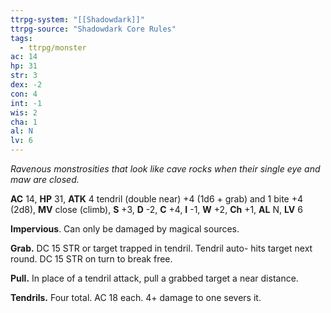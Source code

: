 ```yaml
---
ttrpg-system: "[[Shadowdark]]"
ttrpg-source: "Shadowdark Core Rules"
tags:
  - ttrpg/monster
ac: 14
hp: 31
str: 3
dex: -2
con: 4
int: -1
wis: 2
cha: 1
al: N
lv: 6
---
```


_Ravenous monstrosities that look like cave rocks when their single eye and maw are closed._

**AC** 14, **HP** 31, **ATK** 4 tendril (double near) +4 (1d6 + grab) and 1 bite +4 (2d8), **MV** close (climb), **S** +3, **D** -2, **C** +4, **I** -1, **W** +2, **Ch** +1, **AL** N, **LV** 6

**Impervious**. Can only be damaged by magical sources. 

**Grab.** DC 15 STR or target trapped in tendril. Tendril auto- hits target next round. DC 15 STR on turn to break free. 

**Pull.** In place of a tendril attack, pull a grabbed target a near distance. 

**Tendrils.** Four total. AC 18 each. 4+ damage to one severs it.


